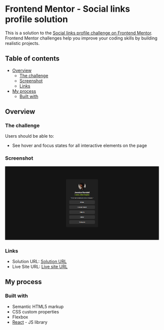 # Frontend Mentor - Social links profile solution

This is a solution to the [Social links profile challenge on Frontend Mentor](https://www.frontendmentor.io/challenges/social-links-profile-UG32l9m6dQ). Frontend Mentor challenges help you improve your coding skills by building realistic projects.

## Table of contents

- [Overview](#overview)
  - [The challenge](#the-challenge)
  - [Screenshot](#screenshot)
  - [Links](#links)
- [My process](#my-process)
  - [Built with](#built-with)

## Overview

### The challenge

Users should be able to:

- See hover and focus states for all interactive elements on the page

### Screenshot

![](./screenshot.png)

### Links

- Solution URL: [Solution URL](https://github.com/RajathRao2000/FrontendMentorProjects/tree/main/src/components/SocialLinksProfile)
- Live Site URL: [Live site URL](https://frontend-mentor-projects-wine.vercel.app/social-links-profile)

## My process

### Built with

- Semantic HTML5 markup
- CSS custom properties
- Flexbox
- [React](https://reactjs.org/) - JS library
